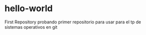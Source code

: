 # hello-world
First Repository
probando primer repositorio para usar para el tp de sistemas operativos en git

